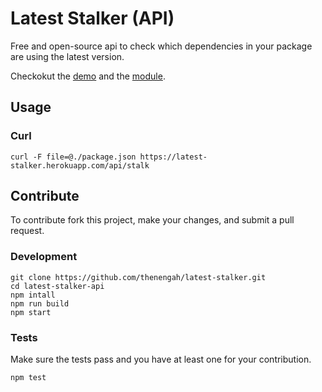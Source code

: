 # Latest Stalker (API)

Free and open-source api to check which dependencies in your package are using the latest version.

Checkokut the [demo](https://latest-stalker.herokuapp.com) and the [module](https://github.com/thenengah/latest-stalker-module).

## Usage

### Curl

```text
curl -F file=@./package.json https://latest-stalker.herokuapp.com/api/stalk
```

## Contribute

To contribute fork this project, make your changes, and submit a pull request.

### Development

```text
git clone https://github.com/thenengah/latest-stalker.git
cd latest-stalker-api
npm intall
npm run build
npm start
```

### Tests

Make sure the tests pass and you have at least one for your contribution.

```test
npm test
```
